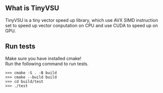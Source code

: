 ## What is TinyVSU
TinyVSU is a tiny vector speed up library, which use AVX SIMD instruction set to speed up vector conputation on CPU and use CUDA to speed up on GPU.

## Run tests
Make sure you have installed cmake!<br>
Run the following command to run tests.
```
>>> cmake -S . -B build
>>> cmake --build build
>>> cd build/test
>>> ./test
```